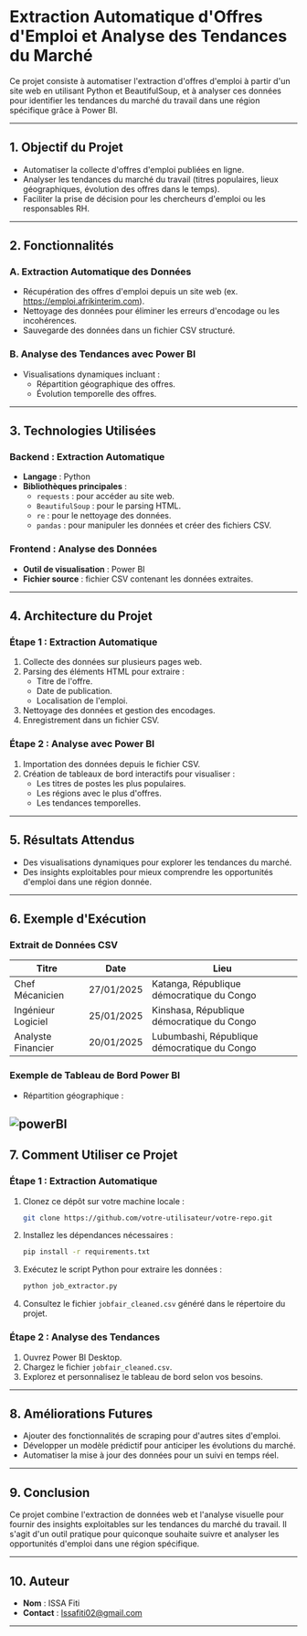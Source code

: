 # **Extraction Automatique d'Offres d'Emploi et Analyse des Tendances du Marché**

Ce projet consiste à automatiser l'extraction d'offres d'emploi à partir d'un site web en utilisant Python et BeautifulSoup,
et à analyser ces données pour identifier les tendances du marché du travail dans une région spécifique grâce à Power BI.

---

## **1. Objectif du Projet**

- Automatiser la collecte d'offres d'emploi publiées en ligne.
- Analyser les tendances du marché du travail (titres populaires, lieux géographiques, évolution des offres dans le temps).
- Faciliter la prise de décision pour les chercheurs d'emploi ou les responsables RH.

---

## **2. Fonctionnalités**

### **A. Extraction Automatique des Données**
- Récupération des offres d'emploi depuis un site web (ex. https://emploi.afrikinterim.com).
- Nettoyage des données pour éliminer les erreurs d'encodage ou les incohérences.
- Sauvegarde des données dans un fichier CSV structuré.

### **B. Analyse des Tendances avec Power BI**
- Visualisations dynamiques incluant :
  - Répartition géographique des offres.
  - Évolution temporelle des offres.
---

## **3. Technologies Utilisées**

### **Backend : Extraction Automatique**
- **Langage** : Python
- **Bibliothèques principales** :
  - `requests` : pour accéder au site web.
  - `BeautifulSoup` : pour le parsing HTML.
  - `re` : pour le nettoyage des données.
  - `pandas` : pour manipuler les données et créer des fichiers CSV.

### **Frontend : Analyse des Données**
- **Outil de visualisation** : Power BI
- **Fichier source** : fichier CSV contenant les données extraites.

---

## **4. Architecture du Projet**

### **Étape 1 : Extraction Automatique**
1. Collecte des données sur plusieurs pages web.
2. Parsing des éléments HTML pour extraire :
   - Titre de l'offre.
   - Date de publication.
   - Localisation de l'emploi.
3. Nettoyage des données et gestion des encodages.
4. Enregistrement dans un fichier CSV.

### **Étape 2 : Analyse avec Power BI**
1. Importation des données depuis le fichier CSV.
2. Création de tableaux de bord interactifs pour visualiser :
   - Les titres de postes les plus populaires.
   - Les régions avec le plus d'offres.
   - Les tendances temporelles.

---

## **5. Résultats Attendus**
- Des visualisations dynamiques pour explorer les tendances du marché.
- Des insights exploitables pour mieux comprendre les opportunités d'emploi dans une région donnée.

---

## **6. Exemple d'Exécution**

### **Extrait de Données CSV**

| Titre               | Date        | Lieu                             |
|---------------------|-------------|-----------------------------------|
| Chef Mécanicien     | 27/01/2025  | Katanga, République démocratique du Congo |
| Ingénieur Logiciel  | 25/01/2025  | Kinshasa, République démocratique du Congo |
| Analyste Financier  | 20/01/2025  | Lubumbashi, République démocratique du Congo |

### **Exemple de Tableau de Bord Power BI**

- Répartition géographique :
  
 ![powerBI](https://github.com/user-attachments/assets/cefa8a86-58f3-492c-9475-ff948369437d)
---

## **7. Comment Utiliser ce Projet**

### **Étape 1 : Extraction Automatique**
1. Clonez ce dépôt sur votre machine locale :
   ```bash
   git clone https://github.com/votre-utilisateur/votre-repo.git
   ```
2. Installez les dépendances nécessaires :
   ```bash
   pip install -r requirements.txt
   ```
3. Exécutez le script Python pour extraire les données :
   ```bash
   python job_extractor.py
   ```
4. Consultez le fichier `jobfair_cleaned.csv` généré dans le répertoire du projet.

### **Étape 2 : Analyse des Tendances**
1. Ouvrez Power BI Desktop.
2. Chargez le fichier `jobfair_cleaned.csv`.
3. Explorez et personnalisez le tableau de bord selon vos besoins.

---

## **8. Améliorations Futures**
- Ajouter des fonctionnalités de scraping pour d'autres sites d'emploi.
- Développer un modèle prédictif pour anticiper les évolutions du marché.
- Automatiser la mise à jour des données pour un suivi en temps réel.

---

## **9. Conclusion**
Ce projet combine l'extraction de données web et l'analyse visuelle pour fournir des insights exploitables sur les tendances du marché du travail.
Il s'agit d'un outil pratique pour quiconque souhaite suivre et analyser les opportunités d'emploi dans une région spécifique.

---

## **10. Auteur**
- **Nom** : ISSA Fiti
- **Contact** : Issafiti02@gmail.com
---
